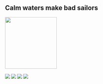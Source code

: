 ## Calm waters make bad sailors

<div>
  <a href="https://github.com/rkist">
   <img align="center" height="170" src="https://github-readme-stats.vercel.app/api/top-langs/?username=rkist&layout=compact&langs_count=16&theme=dracula"/>
<!--   <img align="center" src="https://github-readme-stats.vercel.app/api?username=rkist&show_icons=true&theme=dracula&include_all_commits=true&count_private=true&hide=issues"/> -->
</div>
<br/>
<div> 
  <a href="https://www.linkedin.com/in/raulkist" target="_blank"><img src="https://img.shields.io/badge/-LinkedIn-%230077B5?style=for-the-badge&logo=linkedin&logoColor=white" target="_blank"></a> 
  <a href="https://twitter.com/raulkist" target="_blank"><img src="https://img.shields.io/badge/-Twitter-%23EA4335?style=for-the-badge&logo=twitter&logoColor=white" target="_blank"></a>
  <a href="https://instagram.com/raulkist" target="_blank"><img src="https://img.shields.io/badge/-Instagram-%23E4405F?style=for-the-badge&logo=instagram&logoColor=white" target="_blank"></a>
  <a href = "mailto: raulkist@gmail.com"><img src="https://img.shields.io/badge/-Gmail-%23333?style=for-the-badge&logo=gmail&logoColor=white" target="_blank"></a>
 </br>
</br>

<!--
**rkist/rkist** is a ✨ _special_ ✨ repository because its `README.md` (this file) appears on your GitHub profile.

Here are some ideas to get you started:

- 🔭 I’m currently working on ...
- 🌱 I’m currently learning ...
- 👯 I’m looking to collaborate on ...
- 🤔 I’m looking for help with ...
- 💬 Ask me about ...
- 📫 How to reach me: ...
- ⚡ Fun fact: ...
-->
